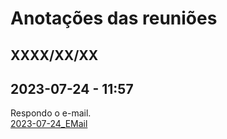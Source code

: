 # Anotações das reuniões  

## XXXX/XX/XX  

## 2023-07-24 - 11:57

Respondo o e-mail.  
[2023-07-24_EMail](../2023-07-24_EMail.pdf)  
